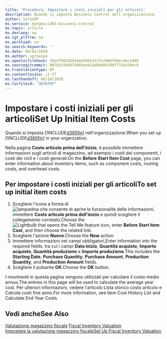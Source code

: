 ```yaml
---
title: 'Procedura: Impostare i costi iniziali per gli articoli'
description: Quando si imposta Business Central nell'organizzazione.
author: SorenGP
ms.service: dynamics365-business-central
ms.topic: article
ms.devlang: na
ms.tgt_pltfrm: na
ms.workload: na
ms.search.keywords: ''
ms.date: 04/01/2020
ms.author: sgroespe
ms.openlocfilehash: f6d3f9022693a4456b5a33fe206bfb8ec4ec2d46
ms.sourcegitcommit: 007b331b6974983ee614db0406f00777da359ecb
ms.translationtype: HT
ms.contentlocale: it-IT
ms.lasthandoff: 08/10/2020
ms.locfileid: "3676797"
---
```

# <a name="set-up-initial-item-costs"></a><span data-ttu-id="b0076-103">Impostare i costi iniziali per gli articoli</span><span class="sxs-lookup"><span data-stu-id="b0076-103">Set Up Initial Item Costs</span></span>
<span data-ttu-id="b0076-104">Quando si imposta [!INCLUDE[d365fin](../../includes/d365fin_md.md)] nell'organizzazione.</span><span class="sxs-lookup"><span data-stu-id="b0076-104">When you set up [!INCLUDE[d365fin](../../includes/d365fin_md.md)] in your organization.</span></span>  

<span data-ttu-id="b0076-105">Nella pagina **Costo articolo prima dell'inizio**, è possibile immettere informazioni sugli articoli di magazzino, ad esempio i costi dei componenti, i costi dei cicli e i costi generali.</span><span class="sxs-lookup"><span data-stu-id="b0076-105">On the **Before Start Item Cost** page, you can enter information about inventory items, such as component costs, routing costs, and overhead costs.</span></span>  

## <a name="to-set-up-initial-item-costs"></a><span data-ttu-id="b0076-106">Per impostare i costi iniziali per gli articoli</span><span class="sxs-lookup"><span data-stu-id="b0076-106">To set up initial item costs</span></span>  

1.  <span data-ttu-id="b0076-107">Scegliere l'icona a forma di ![lampadina che consente di aprire la funzionalità delle informazioni](../../media/ui-search/search_small.png "Informazioni sull'operazione che si desidera eseguire"), immettere **Costo articolo prima dell'inizio** e quindi scegliere il collegamento correlato.</span><span class="sxs-lookup"><span data-stu-id="b0076-107">Choose the ![Lightbulb that opens the Tell Me feature](../../media/ui-search/search_small.png "Tell me what you want to do") icon, enter **Before Start Item Cost**, and then choose the related link.</span></span>  
2.  <span data-ttu-id="b0076-108">Scegliere l'azione **Nuovo**.</span><span class="sxs-lookup"><span data-stu-id="b0076-108">Choose the **New** action.</span></span>  
3.  <span data-ttu-id="b0076-109">Immettere informazioni nei campi obbligatori,</span><span class="sxs-lookup"><span data-stu-id="b0076-109">Enter information into the required fields.</span></span> <span data-ttu-id="b0076-110">tra cui i campi **Data inizio**, **Quantità acquisto**, **Importo acquisto**, **Quantità produzione** e **Importo produzione**.</span><span class="sxs-lookup"><span data-stu-id="b0076-110">This includes the **Starting Date**, **Purchase Quantity**, **Purchase Amount**, **Production Quantity**, and **Production Amount** fields.</span></span>  
4.  <span data-ttu-id="b0076-111">Scegliere il pulsante **OK**.</span><span class="sxs-lookup"><span data-stu-id="b0076-111">Choose the **OK** button.</span></span>  

<span data-ttu-id="b0076-112">I movimenti in questa pagina vengono utilizzati per calcolare il costo medio annuo.</span><span class="sxs-lookup"><span data-stu-id="b0076-112">The entries in this page will be used to calculate the average year cost.</span></span> <span data-ttu-id="b0076-113">Per ulteriori informazioni, vedere l'articolo Lista storico costo articolo e Calcola costi fine anno.</span><span class="sxs-lookup"><span data-stu-id="b0076-113">For more information, see Item Cost History List and Calculate End Year Costs.</span></span>  

## <a name="see-also"></a><span data-ttu-id="b0076-114">Vedi anche</span><span class="sxs-lookup"><span data-stu-id="b0076-114">See Also</span></span>  
 <span data-ttu-id="b0076-115">[Valutazione magazzino fiscale](fiscal-inventory-valuation.md) </span><span class="sxs-lookup"><span data-stu-id="b0076-115">[Fiscal Inventory Valuation](fiscal-inventory-valuation.md) </span></span>  
 [<span data-ttu-id="b0076-116">Impostare la valutazione magazzino fiscale</span><span class="sxs-lookup"><span data-stu-id="b0076-116">Set Up Fiscal Inventory Valuation</span></span>](how-to-set-up-fiscal-inventory-valuation.md)   
